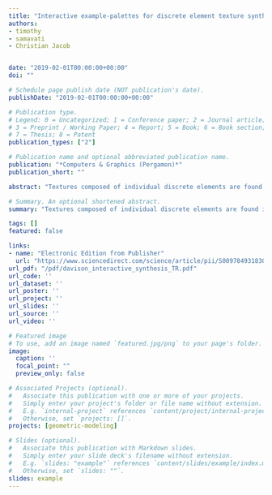 ```yaml
---
title: "Interactive example-palettes for discrete element texture synthesis"
authors:
- timothy
- samavati
- Christian Jacob


date: "2019-02-01T00:00:00+00:00"
doi: ""

# Schedule page publish date (NOT publication's date).
publishDate: "2019-02-01T00:00:00+00:00"

# Publication type.
# Legend: 0 = Uncategorized; 1 = Conference paper; 2 = Journal article;
# 3 = Preprint / Working Paper; 4 = Report; 5 = Book; 6 = Book section;
# 7 = Thesis; 8 = Patent
publication_types: ["2"]

# Publication name and optional abbreviated publication name.
publication: "*Computers & Graphics (Pergamon)*"
publication_short: ""

abstract: "Textures composed of individual discrete elements are found in everything from human-made glass-tilings to forests and tropical coral. We propose an interactive sketch-based system for synthesizing scenes consisting of many discrete element textures. We have implemented an example-palette, a design window where a user can use our sketch-based tools to create discrete element textures and then paint those textures into a scene or back into the example-palette to create new textures. Our interactive sketch-based tools use a new and fast region-growing algorithm that iteratively synthesizes new elements around previously synthesized elements. To support discrete element textures with different scales in the same output, we parameterize our region-growing algorithm on a per-element basis. Our method is capable of synthesizing structured and stochastic example discrete element textures. We explore …"

# Summary. An optional shortened abstract.
summary: "Textures composed of individual discrete elements are found in everything from human-made glass-tilings to forests and tropical coral. We propose an interactive sketch-based system for synthesizing scenes consisting of many discrete element textures. We have implemented an example-palette, a design window where a user can use our sketch-based tools to create discrete element textures and then paint those textures into a scene or back into the example-palette to create new textures. Our interacti..."

tags: []
featured: false

links:
- name: "Electronic Edition from Publisher"
  url: "https://www.sciencedirect.com/science/article/pii/S0097849318301778"
url_pdf: "/pdf/davison_interactive_synthesis_TR.pdf"
url_code: ''
url_dataset: ''
url_poster: ''
url_project: ''
url_slides: ''
url_source: ''
url_video: ''

# Featured image
# To use, add an image named `featured.jpg/png` to your page's folder. 
image:
  caption: ''
  focal_point: ""
  preview_only: false

# Associated Projects (optional).
#   Associate this publication with one or more of your projects.
#   Simply enter your project's folder or file name without extension.
#   E.g. `internal-project` references `content/project/internal-project/index.md`.
#   Otherwise, set `projects: []`.
projects: [geometric-modeling]

# Slides (optional).
#   Associate this publication with Markdown slides.
#   Simply enter your slide deck's filename without extension.
#   E.g. `slides: "example"` references `content/slides/example/index.md`.
#   Otherwise, set `slides: ""`.
slides: example
---
```


